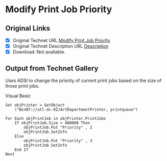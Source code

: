 # Modify Print Job Priority

## Original Links

- [x] Original Technet URL [Modify Print Job Priority](https://gallery.technet.microsoft.com/d97e6e03-b5c2-42ab-8ec4-a9b1d97d0a7a)
- [x] Original Technet Description URL [Description](https://gallery.technet.microsoft.com/d97e6e03-b5c2-42ab-8ec4-a9b1d97d0a7a/description)
- [x] Download: Not available.

## Output from Technet Gallery

Uses ADSI to change the priority of current print jobs based on the size of those print jobs.

Visual Basic

```
Set objPrinter = GetObject _
    ("WinNT://atl-dc-02/ArtDepartmentPrinter, printqueue")

For Each objPrintJob in objPrinter.PrintJobs
    If objPrintJob.Size > 400000 Then
        objPrintJob.Put "Priority" , 2
        objPrintJob.SetInfo
    Else
        objPrintJob.Put "Priority" , 3
        objPrintJob.SetInfo
    End If
Next
```

